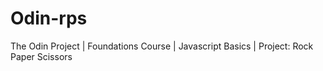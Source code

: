 # Odin-rps
The Odin Project | Foundations Course | Javascript Basics | Project: Rock Paper Scissors
